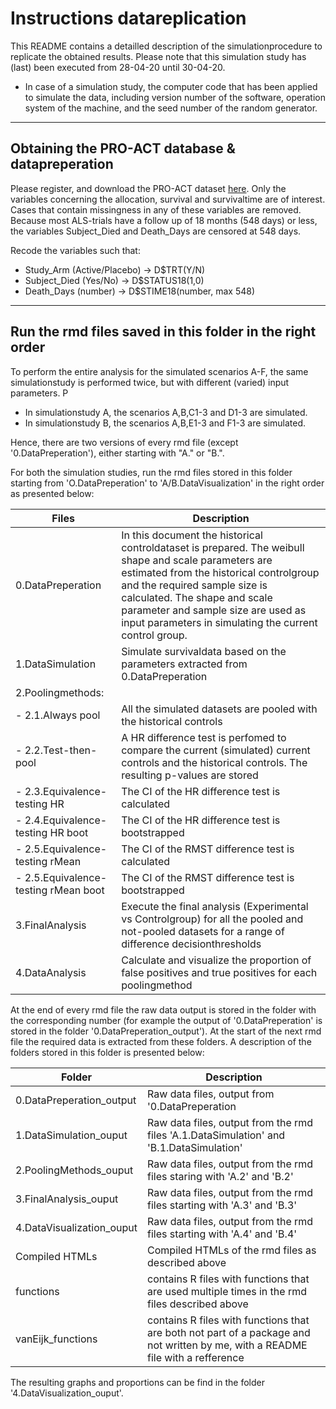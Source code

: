 Instructions datareplication 
===
This README contains a detailled description of the simulationprocedure to replicate the obtained results. Please note that this simulation study has (last) been executed from 28-04-20 until 30-04-20.

*	In case of a simulation study, the computer code that has been applied to simulate the data, including version number of the software, operation system of the machine, and the seed number of the random generator. 

---
**Obtaining the PRO-ACT database & datapreperation**
---
Please register, and download the PRO-ACT dataset [here](https://nctu.partners.org/ProACT/Data/Index/1). Only the variables concerning the allocation, survival and survivaltime are of interest. Cases that contain missingness in any of these variables are removed. Because most ALS-trials have a follow up of 18 months (548 days) or less, the variables Subject_Died and Death_Days are censored at 548 days.

Recode the variables such that:

* Study_Arm (Active/Placebo) -> D$TRT(Y/N)
* Subject_Died (Yes/No) -> D$STATUS18(1,0)
* Death_Days (number) -> D$STIME18(number, max 548)
---
**Run the rmd files saved in this folder in the right order**
---

To perform the entire analysis for the simulated scenarios A-F, the same simulationstudy is performed twice, but with different (varied) input parameters. 
P
* In simulationstudy A, the scenarios A,B,C1-3 and D1-3 are simulated.
* In simulationstudy B, the scenarios A,B,E1-3 and F1-3 are simulated.

Hence, there are two versions of every rmd file (except '0.DataPreperation'), either starting with "A." or "B.". 

For both the simulation studies, run the rmd files stored in this folder starting from 'O.DataPreperation' to 'A/B.DataVisualization' in the right order as presented below: 

| Files                      | Description   |
| -----------------          | ------------- |
|0.DataPreperation            |In this document the historical controldataset is prepared. The weibull shape and scale parameters are estimated from the historical controlgroup and the required sample size is calculated. The shape and scale parameter and sample size are used as input parameters in simulating the current control group.|
|1.DataSimulation             |Simulate survivaldata based on the parameters extracted from 0.DataPreperation|
|2.Poolingmethods:            |   |
|- 2.1.Always pool             |All the simulated datasets are pooled with the historical controls|
|- 2.2.Test-then-pool          |A HR difference test is perfomed to compare the current (simulated) current controls and the historical controls. The resulting p-values are stored|
|- 2.3.Equivalence-testing HR |The CI of the HR difference test is calculated|
|- 2.4.Equivalence-testing HR boot |The CI of the HR difference test is bootstrapped|
|- 2.5.Equivalence-testing rMean |The CI of the RMST difference test is calculated|
|- 2.5.Equivalence-testing rMean boot |The CI of the RMST difference test is bootstrapped|
|3.FinalAnalysis   | Execute the final analysis (Experimental vs Controlgroup) for all the pooled and not-pooled datasets for a range of difference decisionthresholds|
|4.DataAnalysis | Calculate and visualize the proportion of false positives and true positives for each poolingmethod

At the end of every rmd file the raw data output is stored in the folder with the corresponding number (for example the output of '0.DataPreperation' is stored in the folder '0.DataPreperation_output'). At the start of the next rmd file the required data is extracted from these folders. A description of the folders stored in this folder is presented below:

| Folder                     | Description   |
| -----------------          | ------------- |
|0.DataPreperation_output    |Raw data files, output from '0.DataPreperation|
|1.DataSimulation_ouput      |Raw data files, output from the rmd files 'A.1.DataSimulation' and 'B.1.DataSimulation'|
|2.PoolingMethods_ouput      |Raw data files, output from the rmd files staring with 'A.2' and 'B.2'|
|3.FinalAnalysis_ouput       |Raw data files, output from the rmd files starting with 'A.3' and 'B.3'|
|4.DataVisualization_ouput   |Raw data files, output from the rmd files starting with 'A.4' and 'B.4'|
|Compiled HTMLs              |Compiled HTMLs of the rmd files as described above |
|functions                   |contains R files with functions that are used multiple times in the rmd files described above|
|vanEijk_functions           |contains R files with functions that are both not part of a package and not written by me, with a README file with a refference|

The resulting graphs and proportions can be find in the folder '4.DataVisualization_ouput'.








